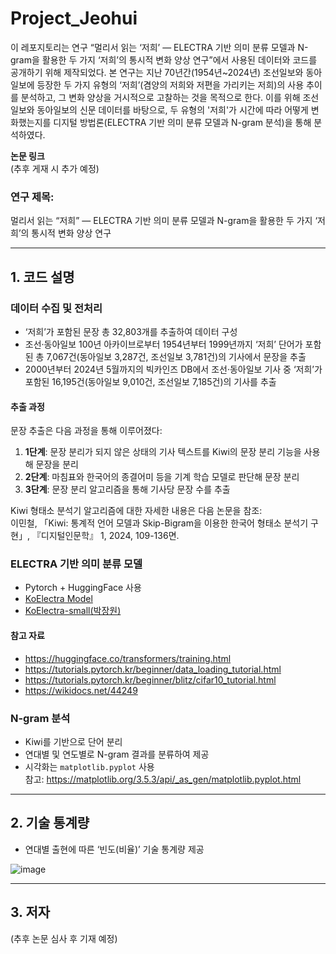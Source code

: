 # Project_Jeohui

이 레포지토리는 연구 “멀리서 읽는 ‘저희’ ― ELECTRA 기반 의미 분류 모델과 N-gram을 활용한 두 가지 ‘저희’의 통시적 변화 양상 연구”에서 사용된 데이터와 코드를 공개하기 위해 제작되었다. 본 연구는 지난 70년간(1954년~2024년) 조선일보와 동아일보에 등장한 두 가지 유형의 ‘저희’(겸양의 저희와 저편을 가리키는 저희)의 사용 추이를 분석하고, 그 변화 양상을 거시적으로 고찰하는 것을 목적으로 한다. 이를 위해 조선일보와 동아일보의 신문 데이터를 바탕으로, 두 유형의 '저희'가 시간에 따라 어떻게 변화했는지를 디지털 방법론(ELECTRA 기반 의미 분류 모델과 N-gram 분석)을 통해 분석하였다.

**논문 링크**  
(추후 게재 시 추가 예정)

### 연구 제목:  
멀리서 읽는 “저희” ― ELECTRA 기반 의미 분류 모델과 N-gram을 활용한 두 가지 ‘저희’의 통시적 변화 양상 연구 

---

## 1. 코드 설명

### 데이터 수집 및 전처리

- ‘저희’가 포함된 문장 총 32,803개를 추출하여 데이터 구성
- 조선·동아일보 100년 아카이브로부터 1954년부터 1999년까지 ‘저희’ 단어가 포함된 총 7,067건(동아일보 3,287건, 조선일보 3,781건)의 기사에서 문장을 추출
- 2000년부터 2024년 5월까지의 빅카인즈 DB에서 조선·동아일보 기사 중 ‘저희’가 포함된 16,195건(동아일보 9,010건, 조선일보 7,185건)의 기사를 추출

#### 추출 과정
문장 추출은 다음 과정을 통해 이루어졌다:
1. **1단계**: 문장 분리가 되지 않은 상태의 기사 텍스트를 Kiwi의 문장 분리 기능을 사용해 문장을 분리
2. **2단계**: 마침표와 한국어의 종결어미 등을 기계 학습 모델로 판단해 문장 분리
3. **3단계**: 문장 분리 알고리즘을 통해 기사당 문장 수를 추출

Kiwi 형태소 분석기 알고리즘에 대한 자세한 내용은 다음 논문을 참조:  
이민철, 「Kiwi: 통계적 언어 모델과 Skip-Bigram을 이용한 한국어 형태소 분석기 구현」, 『디지털인문학』 1, 2024, 109-136면.

### ELECTRA 기반 의미 분류 모델

- Pytorch + HuggingFace 사용
- [KoElectra Model](https://monologg.kr/2020/05/02/koelectra-part1/)
- [KoElectra-small(박장원)](https://github.com/monologg/KoELECTRA)

#### 참고 자료
- https://huggingface.co/transformers/training.html
- https://tutorials.pytorch.kr/beginner/data_loading_tutorial.html
- https://tutorials.pytorch.kr/beginner/blitz/cifar10_tutorial.html
- https://wikidocs.net/44249

### N-gram 분석

- Kiwi를 기반으로 단어 분리
- 연대별 및 연도별로 N-gram 결과를 분류하여 제공
- 시각화는 `matplotlib.pyplot` 사용  
  참고: https://matplotlib.org/3.5.3/api/_as_gen/matplotlib.pyplot.html

---

## 2. 기술 통계량

- 연대별 출현에 따른 ‘빈도(비율)’ 기술 통계량 제공

![image](https://github.com/user-attachments/assets/752b1fd8-bf80-4b13-90e5-593cd6aa812f)

---

## 3. 저자
(추후 논문 심사 후 기재 예정)
